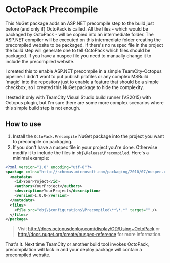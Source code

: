 # OctoPack Precompile

This NuGet package adds an ASP.NET precompile step to the build just before (and only if) OctoPack is called. All the files - which would be packaged by OctoPack - will be copied into an intermediate folder. The ASP.NET compiler will be executed on this intermediate folder creating the precompiled website to be packaged. If there's no nuspec file in the project the build step will generate one to tell OctoPack which files should be packaged. If you have a nuspec file you need to manually change it to include the precompiled website.

I created this to enable ASP.NET precompile in a simple TeamCity-Octopus pipeline. I didn't want to put publish profiles or any complex MSBuild 'magic' into the repository just to enable a feature that should be a simple checkbox, so I created this NuGet package to hide the complexity.

I tested it only with TeamCity Visual Studio build runner (VS2015) with Octopus plugin, but I'm sure there are some more complex scenarios where this simple build step is not enough.

## How to use
1. Install the `OctoPack.Precompile` NuGet package into the project you want to precompile on packaging.
2. If you don't have a nuspec file in your project you're done. Otherwise modify it to include the files in `obj\Release\Precompiled`. Here's a minimal example:

```XML
<?xml version="1.0" encoding="utf-8"?>
<package xmlns="http://schemas.microsoft.com/packaging/2010/07/nuspec.xsd">
  <metadata>
    <id>YourProject</id>
    <authors>YourProject</authors>
    <description>YourProject</description>
    <version>1.0.0</version>
  </metadata>
  <files>
    <file src="obj\$configuration$\Precompiled\**\*.*" target="" />
  </files>
</package>
```

> Visit http://docs.octopusdeploy.com/display/OD/Using+OctoPack or http://docs.nuget.org/create/nuspec-reference for more information.

That's it. Next time TeamCity or another build tool invokes OctoPack, precompilation will kick in and your deploy package will contain a precompiled website.
